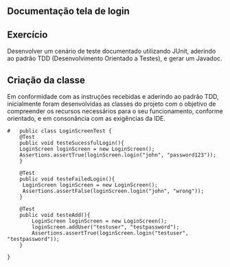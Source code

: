 ## Documentação tela de login

## Exercício

Desenvolver um cenário de teste documentado utilizando JUnit, aderindo ao padrão TDD (Desenvolvimento Orientado a Testes), e gerar um Javadoc.

## Criação da classe

Em conformidade com as instruções recebidas e aderindo ao padrão TDD, inicialmente foram desenvolvidas as classes do projeto com o objetivo de compreender os recursos necessários para o seu funcionamento, conforme orientado, e em consonância com as exigências da IDE.

    #   public class LoginScreenTest {
        @Test
        public void testeSucessfulLogin(){
        LoginScreen loginScreen = new LoginScreen();
        Assertions.assertTrue(loginScreen.login("john", "password123"));
        }
    
        @Test
        public void testeFailedLogin(){
         LoginScreen loginScreen = new LoginScreen();
         Assertions.assertFalse(loginScreen.login("john", "wrong"));
        }
    
        @Test
        public void testeAdd(){
            LoginScreen loginScreen = new LoginScreen();
            loginScreen.addUser("testuser", "testpassword");
            Assertions.assertTrue(loginScreen.login("testuser", "testpassword"));
        }
    
    }
